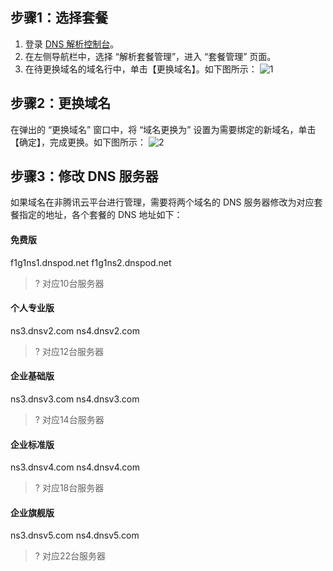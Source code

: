 ## 步骤1：选择套餐

1. 登录 [DNS 解析控制台](https://console.cloud.tencent.com/cns)。
2. 在左侧导航栏中，选择 “解析套餐管理”，进入 “套餐管理” 页面。
3. 在待更换域名的域名行中，单击【更换域名】。如下图所示：
![1](https://main.qcloudimg.com/raw/ac6864ad42ced0c13d291bb16f959061.png)

## 步骤2：更换域名

在弹出的 “更换域名” 窗口中，将 “域名更换为” 设置为需要绑定的新域名，单击【确定】，完成更换。如下图所示：
![2](https://main.qcloudimg.com/raw/77f746ad4be8374c9f11ce969b83f484.png) 

## 步骤3：修改 DNS 服务器

如果域名在非腾讯云平台进行管理，需要将两个域名的 DNS 服务器修改为对应套餐指定的地址，各个套餐的 DNS 地址如下：

#### 免费版
f1g1ns1.dnspod.net
f1g1ns2.dnspod.net
>? 对应10台服务器

#### 个人专业版
ns3.dnsv2.com
ns4.dnsv2.com
>? 对应12台服务器

#### 企业基础版
ns3.dnsv3.com
ns4.dnsv3.com
>? 对应14台服务器

#### 企业标准版
ns3.dnsv4.com
ns4.dnsv4.com
>? 对应18台服务器

#### 企业旗舰版
ns3.dnsv5.com
ns4.dnsv5.com
>? 对应22台服务器
